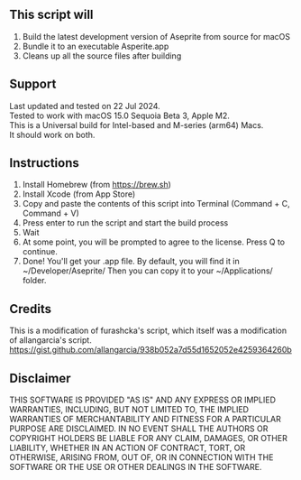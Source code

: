 ## This script will
   1. Build the latest development version of Aseprite from source for macOS
   2. Bundle it to an executable Asperite.app
   3. Cleans up all the source files after building

## Support
  Last updated and tested on 22 Jul 2024.  
  Tested to work with macOS 15.0 Sequoia Beta 3, Apple M2.  
  This is a Universal build for Intel-based and M-series (arm64) Macs.  
  It should work on both.  

## Instructions
   1. Install Homebrew (from https://brew.sh)
   2. Install Xcode (from App Store)
   3. Copy and paste the contents of this script into Terminal (Command + C, Command + V)
   4. Press enter to run the script and start the build process
   5. Wait
   5. At some point, you will be prompted to agree to the license. Press Q to continue.
   6. Done! You'll get your .app file.
      By default, you will find it in ~/Developer/Aseprite/
      Then you can copy it to your ~/Applications/ folder.
 
 ## Credits
   This is a modification of furashcka's script, which itself was a modification
   of allangarcia's script.
   https://gist.github.com/allangarcia/938b052a7d55d1652052e4259364260b

## Disclaimer
  THIS SOFTWARE IS PROVIDED "AS IS" AND ANY EXPRESS OR IMPLIED WARRANTIES, INCLUDING,
  BUT NOT LIMITED TO, THE IMPLIED WARRANTIES OF MERCHANTABILITY AND FITNESS FOR A
  PARTICULAR PURPOSE ARE DISCLAIMED. IN NO EVENT SHALL THE AUTHORS OR COPYRIGHT
  HOLDERS BE LIABLE FOR ANY CLAIM, DAMAGES, OR OTHER LIABILITY, WHETHER IN AN ACTION
  OF CONTRACT, TORT, OR OTHERWISE, ARISING FROM, OUT OF, OR IN CONNECTION WITH THE
  SOFTWARE OR THE USE OR OTHER DEALINGS IN THE SOFTWARE.
